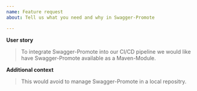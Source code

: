 ```yaml
---
name: Feature request
about: Tell us what you need and why in Swagger-Promote

---
```


**User story**
>To integrate Swagger-Promote into our CI/CD pipeline we would like have
>Swagger-Promote available as a Maven-Module.

**Additional context**
>This would avoid to manage Swagger-Promote in a local repositry.
